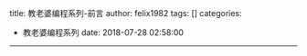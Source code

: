 title: 教老婆编程系列-前言
author: felix1982
tags: []
categories:
  - 教老婆编程系列
date: 2018-07-28 02:58:00
---
> 